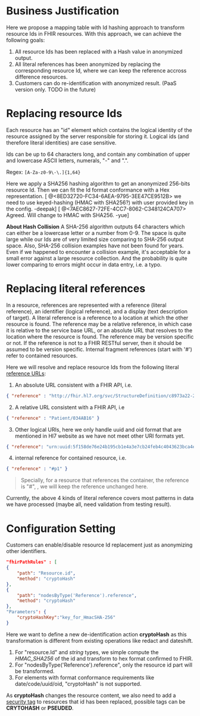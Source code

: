 # Business Justification
Here we propose a mapping table with Id hashing approach to transform resource Ids in FHIR resources.
With this approach, we can achieve the following goals:
1. All resource Ids has been replaced with a Hash value in anonymized output.
2. All literal references has been anonymized by replacing the corresponding resource Id, where we can keep the reference accross difference resources.
3. Customers can do re-identification with anonymized result. (PaaS version only. TODO in the future)

# Replacing resource Ids
Each resource has an "id" element which contains the logical identity of the resource assigned by the server responsible for storing it. Logical ids (and therefore literal identities) are case sensitive.

Ids can be up to 64 characters long, and contain any combination of upper and lowercase ASCII letters, numerals, "-" and ".".

Regex: ```[A-Za-z0-9\-\.]{1,64}```

Here we apply a SHA256 hashing algorithm to get an anonymized 256-bits resource Id. Then we can fit the Id format conformance with a Hex representation.
[ @<8ED32720-FC34-6AEA-9795-3EE47CE9512B> we need to use keyed-hashing (HMAC with SHA256?) with user provided key in the config. -deepak]
[ @<7AEC8627-72FE-4CC7-8062-C348124CA707> Agreed. Will change to HMAC with SHA256. -yue]

**About Hash Collision** A SHA-256 algorithm outputs 64 characters which can either be a lowercase letter or a number from 0-9. The space is quite large while our Ids are of very limited size comparing to SHA-256 output space. Also, SHA-256 collision examples have not been found for years. Even if we happened to encounter a collision example, it's acceptable for a small error against a large resource collection. And the probability is quite lower comparing to errors might occur in data entry, i.e. a typo.  

# Replacing literal references
In a resource, references are represented with a reference (literal reference), an identifier (logical reference), and a display (text description of target).
A literal reference is a reference to a location at which the other resource is found. The reference may be a relative reference, in which case it is relative to the service base URL, or an absolute URL that resolves to the location where the resource is found. The reference may be version specific or not. If the reference is not to a FHIR RESTful server, then it should be assumed to be version specific. Internal fragment references (start with '#') refer to contained resources.

Here we will resolve and replace resource Ids from the following literal [reference URLs](https://www.hl7.org/fhir/references.html#literal):
1. An absolute URL consistent with a FHIR API, i.e.
 ```json   
{ "reference" : "http://fhir.hl7.org/svc/StructureDefinition/c8973a22-2b5b-4e76-9c66-00639c99e61b" }
```
2. A relative URL consistent with a FHIR API, i.e
```json
{ "reference" : "Patient/034AB16" }
```
3. Other logical URIs, here we only handle uuid and oid format that are mentioned in Hl7 website as we have not meet other URI formats yet.
```json
{ "reference": "urn:uuid:5f158de76e24b195cb1e4a3e7cb24feb4c4043623bca4e7c03ea07478b19f324" }
```
4. internal reference for contained resource, i.e.
```json
{ "reference" : "#p1" }
``` 
> Specially, for a resource that references the container, the reference is "#", <reference value="#"/>, we will keep the reference unchanged here.

Currently, the above 4 kinds of literal reference covers most patterns in data we have processed (maybe all, need validation from testing result).

# Configuration Setting
Customers can enable/disable resource Id replacement just as anonymizing other identifiers.
```json
"fhirPathRules" : [
{
    "path": "Resource.id",
    "method": "cryptoHash"
},
{
    "path": "nodesByType('Reference').reference",
    "method": "cryptoHash"
},
"Parameters": {
    "cryptoHashKey":"key_for_HmacSHA-256"
}
```
Here we want to define a new de-identification action **cryptoHash** as this transformation is different from existing operations like redact and dateshift.  
1. For "resource.Id" and *string* types, we simple compute the *HMAC_SHA256* of the id and transform to hex format confirmed to FHIR.
2. For "nodesByType('Reference').reference", only the resource id part will be transformed.
3. For elements with format conformance requirements like date/code/uuid/oid, "cryptoHash" is not supported. 

As **cryptoHash** changes the resource content, we also need to add a [security tag](https://www.hl7.org/fhir/v3/ObservationValue/cs.html#v3-ObservationValue-PSEUDED) to resources that id has been replaced, possible tags can be **CRYTOHASH** or **PSEUDED**.